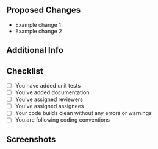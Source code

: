 ## Proposed Changes
- Example change 1
- Example change 2

## Additional Info

## Checklist
- [ ] You have added unit tests
- [ ] You've added documentation
- [ ] You've assigned reviewers 
- [ ] You've assigned assignees 
- [ ] Your code builds clean without any errors or warnings
- [ ] You are following coding conventions

## Screenshots
